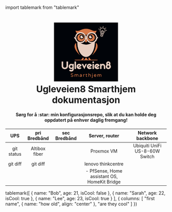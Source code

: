 import tablemark from "tablemark"
<h1 align="center">
  <a name="logo" href="#"><img src="https://github.com/krisdoli/Ugleveien8/blob/main/ugleveien8smarthjem.png" alt="Ugleveien8 Smarthjem" width="200"></a>
  <br>
  Ugleveien8 Smarthjem dokumentasjon
</h1>
<h4 align="center">Sørg for å :star: min konfigurasjonsrepo, slik at du kan holde deg oppdatert på enhver daglig fremgang!</h4>

| UPS          | pri Bredbånd  | sec Bredbånd | Server, router |  Network backbone  |
| :-:          | :-:           | :-:          | :-:            | :-: |
| git status   | Altibox fiber |              | Proxmox VM     |  Ubiquiti UniFi US-8-60W Switch |
| git diff     |    git diff   |              | lenovo thinkcentre  | |
|              |               |              | - PfSense, Home assistant OS, HomeKit Bridge ||

tablemark([
  { name: "Bob", age: 21, isCool: false },
  { name: "Sarah", age: 22, isCool: true },
  { name: "Lee", age: 23, isCool: true }
], {
  columns: [
    "first name",
    { name: "how old", align: "center" },
    "are they cool"
  ]
})
